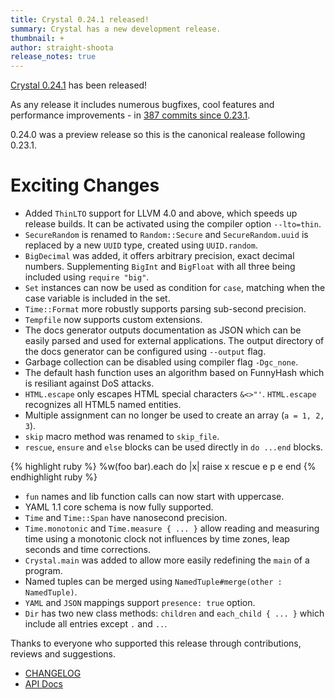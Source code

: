 ```yaml
---
title: Crystal 0.24.1 released!
summary: Crystal has a new development release.
thumbnail: +
author: straight-shoota
release_notes: true
---
```


[Crystal 0.24.1](https://github.com/crystal-lang/crystal/releases/tag/0.24.1) has been released!

As any release it includes numerous bugfixes, cool features and performance improvements - in [387 commits since 0.23.1](https://github.com/crystal-lang/crystal/compare/0.23.1...0.24.1).

0.24.0 was a preview release so this is the canonical realease following 0.23.1.

# Exciting Changes

* Added `ThinLTO` support for LLVM 4.0 and above, which speeds up release builds. It can be activated using the compiler option `--lto=thin`.
* `SecureRandom` is renamed to `Random::Secure` and `SecureRandom.uuid` is replaced by a new `UUID` type, created using `UUID.random`.
* `BigDecimal` was added, it offers arbitrary precision, exact decimal numbers. Supplementing `BigInt` and `BigFloat` with all three being included using `require "big"`.
* `Set` instances can now be used as condition for `case`, matching when the case variable is included in the set.
* `Time::Format` more robustly supports parsing sub-second precision.
* `Tempfile` now supports custom extensions.
* The docs generator outputs documentation as JSON which can be easily parsed and used for external applications. The output directory of the docs generator can be configured using `--output` flag.
* Garbage collection can be disabled using compiler flag `-Dgc_none`.
* The default hash function uses an algorithm based on FunnyHash which is resiliant against DoS attacks.
* `HTML.escape` only escapes HTML special characters `&<>"'`. `HTML.escape` recognizes all HTML5 named entities.
* Multiple assignment can no longer be used to create an array (`a = 1, 2, 3`).
* `skip` macro method was renamed to `skip_file`.
* `rescue`, `ensure` and `else` blocks can be used directly in `do ...end` blocks.

<div class="code_section">{% highlight ruby %}
%w(foo bar).each do |x|
  raise x
rescue e
  p e
end
{% endhighlight ruby %}</div>

* `fun` names and lib function calls can now start with uppercase.
* YAML 1.1 core schema is now fully supported.
* `Time` and `Time::Span` have nanosecond precision.
* `Time.monotonic` and `Time.measure { ... }` allow reading and measuring time using a monotonic clock not influences by time zones, leap seconds and time corrections.
* `Crystal.main` was added to allow more easily redefining the `main` of a program.
* Named tuples can be merged using `NamedTuple#merge(other : NamedTuple)`.
* `YAML` and `JSON` mappings support `presence: true` option.
* `Dir` has two new class methods: `children` and `each_child { ... }` which include all entries except `.` and `..`.

Thanks to everyone who supported this release through contributions, reviews and suggestions.

* [CHANGELOG](https://github.com/crystal-lang/crystal/releases/tag/0.24.1)
* [API Docs](https://crystal-lang.org/api/0.24.1)
